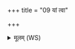 +++
title = "09 यां त्वा"

+++
<details><summary>मूलम् (WS)</summary>

यां त्वा वातोवरयदाद्रनाभामहर्षयः ।  
तस्यास्ते देवि पृथिव्याहं संवननं दद  
आ ते सौः ष्कास्यन्ददे ॥ १२ ॥
</details>